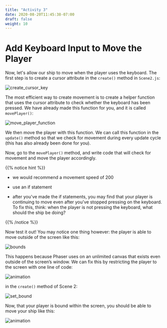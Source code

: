 ```yaml
---
title: "Activity 3"
date: 2020-08-20T11:45:38-07:00
draft: false
weight: 10
---
```


# Add Keyboard Input to Move the Player

Now, let's allow our ship to move when the player uses the keyboard. The first step is to create a cursor attribute in the `create()` method in `Scene2.js`:

![create_cursor_key](../media/4/create_cursor_key.png)

The most efficient way to create movement is to create a helper function that uses the cursor attribute to check whether the keyboard has been pressed. We have already made this function for you, and it is called `movePlayer()`:

![move_player_function](../media/4/move_player_function.png)

We then move the player with this function. We can call this function in the `update()` method so that we check for movement during every update cycle (this has also already been done for you).

Now, go to the `movePlayer()` method, and write code that will check for movement and move the player accordingly.

{{% notice hint %}}

* we would recommend a movement speed of 200

* use an if statement

* after you've made the if statements, you may find that your player is continuing to move even after you've stopped pressing on the keyboard. To fix this, think: when the player is not pressing the keyboard, what should the ship be doing?

{{% /notice %}}

Now test it out! You may notice one thing however: the player is able to move outside of the screen like this:

![bounds](../media/4/player-off.gif)

This happens because Phaser uses on an unlimited canvas that exists even outside of the screen’s window. We can fix this by restricting the player to the screen with one line of code:

![animation](../media/4/player-bounds.PNG)

in the `create()` method of Scene 2:

![set_bound](../media/4/set_bound.png)

Now, that your player is bound within the screen, you should be able to move your ship like this:

![animation](../media/4/player-move-example.gif)
